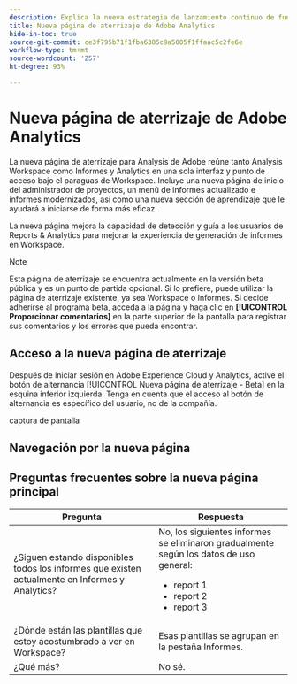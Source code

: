 ```yaml
---
description: Explica la nueva estrategia de lanzamiento continuo de funcionalidades para Adobe Analytics
title: Nueva página de aterrizaje de Adobe Analytics
hide-in-toc: true
source-git-commit: ce3f795b71f1fba6385c9a5005f1ffaac5c2fe6e
workflow-type: tm+mt
source-wordcount: '257'
ht-degree: 93%

---
```


# Nueva página de aterrizaje de Adobe Analytics

La nueva página de aterrizaje para Analysis de Adobe reúne tanto Analysis Workspace como Informes y Analytics en una sola interfaz y punto de acceso bajo el paraguas de Workspace. Incluye una nueva página de inicio del administrador de proyectos, un menú de informes actualizado e informes modernizados, así como una nueva sección de aprendizaje que le ayudará a iniciarse de forma más eficaz.

La nueva página mejora la capacidad de detección y guía a los usuarios de Reports &amp; Analytics para mejorar la experiencia de generación de informes en Workspace.

>[!NOTE]
>
>Esta página de aterrizaje se encuentra actualmente en la versión beta pública y es un punto de partida opcional. Si lo prefiere, puede utilizar la página de aterrizaje existente, ya sea Workspace o Informes. Si decide adherirse al programa beta, acceda a la página y haga clic en **[!UICONTROL Proporcionar comentarios]** en la parte superior de la pantalla para registrar sus comentarios y los errores que pueda encontrar.

## Acceso a la nueva página de aterrizaje

Después de iniciar sesión en Adobe Experience Cloud y Analytics, active el botón de alternancia [!UICONTROL Nueva página de aterrizaje - Beta] en la esquina inferior izquierda. Tenga en cuenta que el acceso al botón de alternancia es específico del usuario, no de la compañía.

captura de pantalla

## Navegación por la nueva página



## Preguntas frecuentes sobre la nueva página principal

| Pregunta | Respuesta |
| --- | --- |
| ¿Siguen estando disponibles todos los informes que existen actualmente en Informes y Analytics? | No, los siguientes informes se eliminaron gradualmente según los datos de uso general: <ul><li>report 1</li><li>report 2</li><li>report 3 </li></ul> |
| ¿Dónde están las plantillas que estoy acostumbrado a ver en Workspace? | Esas plantillas se agrupan en la pestaña Informes. |
| ¿Qué más? | No sé. |